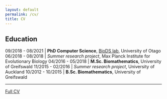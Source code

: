 ```yaml
---
layout: default
permalink: /cv/
title: CV
---
```


##  Education

09/2018 - 08/2021 | **PhD Computer Science**, [BioDS lab](https://biods.org/), University of Otago
06/2018 - 08/2018 | *Summer research project*, Max Planck Institute for Evolutionary Biology
04/2016 - 05/2018 | **M.Sc. Biomathematics**, University of Greifswald
11/2015 - 02/2016 | *Summer research project*, University of Auckland
10/2012 - 10/2015 | **B.Sc. Biomathematics**, University of Greifswald

---

[Full CV](cv.pdf)